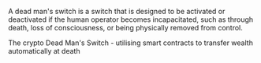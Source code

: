 A dead man's switch is a switch that is designed to be activated or deactivated if the human operator becomes incapacitated, such as through death, loss of consciousness, or being physically removed from control.

The crypto Dead Man's Switch - utilising smart contracts to transfer wealth automatically at death
